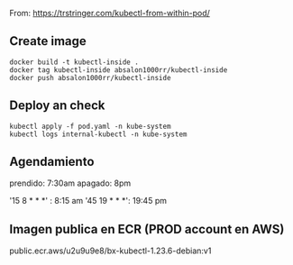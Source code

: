From: https://trstringer.com/kubectl-from-within-pod/

## Create image
```
docker build -t kubectl-inside .
docker tag kubectl-inside absalon1000rr/kubectl-inside
docker push absalon1000rr/kubectl-inside

```
## Deploy an check
```
kubectl apply -f pod.yaml -n kube-system
kubectl logs internal-kubectl -n kube-system
```
## Agendamiento
prendido: 7:30am
apagado: 8pm

'15 8 * * *' : 8:15 am
'45 19 * * *': 19:45 pm

## Imagen publica en ECR (PROD account en AWS)


public.ecr.aws/u2u9u9e8/bx-kubectl-1.23.6-debian:v1

